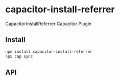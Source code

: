# capacitor-install-referrer

CapacitorInstallReferrer Capacitor Plugin

## Install

```bash
npm install capacitor-install-referrer
npx cap sync
```

## API

<docgen-index></docgen-index>

<docgen-api>
<!-- run docgen to generate docs from the source -->
<!-- More info: https://github.com/ionic-team/capacitor-docgen -->
</docgen-api>
